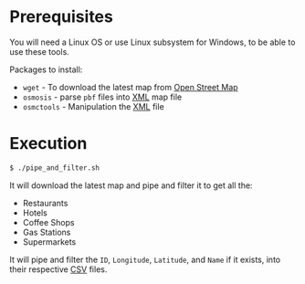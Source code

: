 # Prerequisites

You will need a Linux OS or use Linux subsystem for Windows, to be able to use
these tools.

Packages to install:
 - `wget` - To download the latest map from [Open Street Map][open_street_map]
 - `osmosis` - parse `pbf` files into [XML][xml] map file
 - `osmctools` - Manipulation the [XML][xml] file

# Execution

```bash
$ ./pipe_and_filter.sh
```

It will download the latest map and pipe and filter it to get all the:
 - Restaurants
 - Hotels
 - Coffee Shops
 - Gas Stations
 - Supermarkets

It will pipe and filter the `ID`, `Longitude`, `Latitude`, and `Name` if it
exists, into their respective [CSV][csv] files.

[open_street_map]: https://www.openstreetmap.org/
[xml]: https://en.wikipedia.org/wiki/XML
[csv]: https://en.wikipedia.org/wiki/Comma-separated_values

